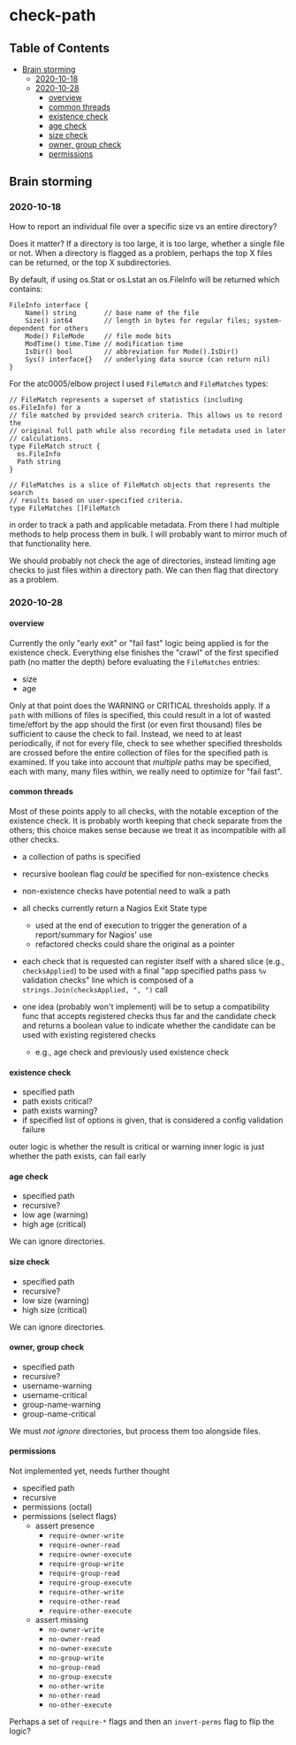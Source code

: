 <!-- omit in toc -->
# check-path

<!-- omit in toc -->
## Table of Contents

- [Brain storming](#brain-storming)
  - [2020-10-18](#2020-10-18)
  - [2020-10-28](#2020-10-28)
    - [overview](#overview)
    - [common threads](#common-threads)
    - [existence check](#existence-check)
    - [age check](#age-check)
    - [size check](#size-check)
    - [owner, group check](#owner-group-check)
    - [permissions](#permissions)

## Brain storming

### 2020-10-18

How to report an individual file over a specific size vs an entire directory?

Does it matter? If a directory is too large, it is too large, whether a single
file or not. When a directory is flagged as a problem, perhaps the top X files
can be returned, or the top X subdirectories.

By default, if using os.Stat or os.Lstat an os.FileInfo will be returned which
contains:

```golang
FileInfo interface {
    Name() string       // base name of the file
    Size() int64        // length in bytes for regular files; system-dependent for others
    Mode() FileMode     // file mode bits
    ModTime() time.Time // modification time
    IsDir() bool        // abbreviation for Mode().IsDir()
    Sys() interface{}   // underlying data source (can return nil)
}
```

For the atc0005/elbow project I used `FileMatch` and `FileMatches` types:

```golang
// FileMatch represents a superset of statistics (including os.FileInfo) for a
// file matched by provided search criteria. This allows us to record the
// original full path while also recording file metadata used in later
// calculations.
type FileMatch struct {
  os.FileInfo
  Path string
}

// FileMatches is a slice of FileMatch objects that represents the search
// results based on user-specified criteria.
type FileMatches []FileMatch
```

in order to track a path and applicable metadata. From there I had multiple
methods to help process them in bulk. I will probably want to mirror much of
that functionality here.

We should probably not check the age of directories, instead limiting age
checks to just files within a directory path. We can then flag that directory
as a problem.

### 2020-10-28

#### overview

Currently the only "early exit" or "fail fast" logic being applied is for the
existence check. Everything else finishes the "crawl" of the first specified
path (no matter the depth) before evaluating the `FileMatches` entries:

- size
- age

Only at that point does the WARNING or CRITICAL thresholds apply. If a `path`
with millions of files is specified, this could result in a lot of wasted
time/effort by the app should the first (or even first thousand) files be
sufficient to cause the check to fail. Instead, we need to at least
periodically, if not for every file, check to see whether specified thresholds
are crossed before the entire collection of files for the specified path is
examined. If you take into account that *multiple* paths may be specified,
each with many, many files within, we really need to optimize for "fail fast".

#### common threads

Most of these points apply to all checks, with the notable exception of the
existence check. It is probably worth keeping that check separate from the
others; this choice makes sense because we treat it as incompatible with all
other checks.

- a collection of paths is specified

- recursive boolean flag *could* be specified for non-existence checks

- non-existence checks have potential need to walk a path

- all checks currently return a Nagios Exit State type
  - used at the end of execution to trigger the generation of a report/summary
    for Nagios' use
  - refactored checks could share the original as a pointer

- each check that is requested can register itself with a shared slice (e.g.,
  `checksApplied`) to be used with a final "app specified paths pass `%v`
  validation checks" line which is composed of a `strings.Join(checksApplied,
  ", ")` call

- one idea (probably won't implement) will be to setup a compatibility func
  that accepts registered checks thus far and the candidate check and returns
  a boolean value to indicate whether the candidate can be used with existing
  registered checks
  - e.g., age check and previously used existence check

#### existence check

- specified path
- path exists critical?
- path exists warning?
- if specified list of options is given, that is considered a config validation failure

outer logic is whether the result is critical or warning
inner logic is just whether the path exists, can fail early

#### age check

- specified path
- recursive?
- low age (warning)
- high age (critical)

We can ignore directories.

#### size check

- specified path
- recursive?
- low size (warning)
- high size (critical)

We can ignore directories.

#### owner, group check

- specified path
- recursive?
- username-warning
- username-critical
- group-name-warning
- group-name-critical

We must *not ignore* directories, but process them too alongside files.

#### permissions

Not implemented yet, needs further thought

- specified path
- recursive
- permissions (octal)
- permissions (select flags)
  - assert presence
    - `require-owner-write`
    - `require-owner-read`
    - `require-owner-execute`
    - `require-group-write`
    - `require-group-read`
    - `require-group-execute`
    - `require-other-write`
    - `require-other-read`
    - `require-other-execute`
  - assert missing
    - `no-owner-write`
    - `no-owner-read`
    - `no-owner-execute`
    - `no-group-write`
    - `no-group-read`
    - `no-group-execute`
    - `no-other-write`
    - `no-other-read`
    - `no-other-execute`

Perhaps a set of `require-*` flags and then an `invert-perms` flag to flip the
logic?
